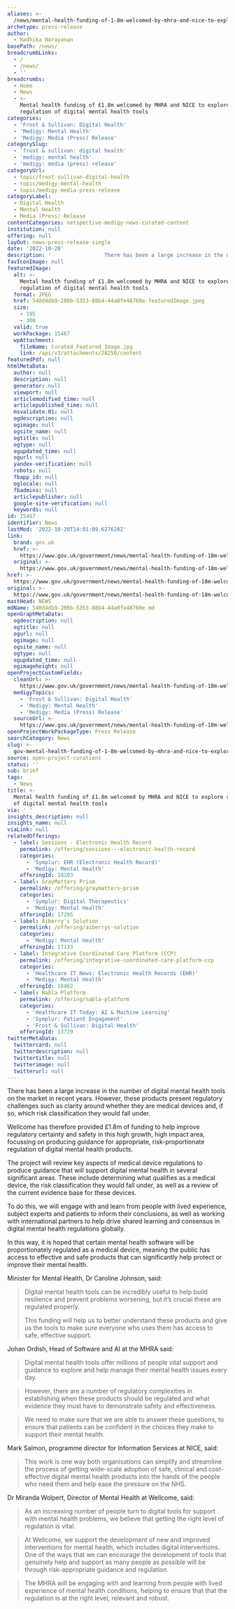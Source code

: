 ```yaml
---
aliases: >-
  /news/mental-health-funding-of-1-8m-welcomed-by-mhra-and-nice-to-explore-regulation-of-digital-mental-health-tools
archetype: press-release
author:
  - Radhika Narayanan
basePath: /news/
breadcrumbLinks:
  - /
  - /news/
  - ''
breadcrumbs:
  - Home
  - News
  - >-
    Mental health funding of £1.8m welcomed by MHRA and NICE to explore
    regulation of digital mental health tools
categories:
  - 'Frost & Sullivan: Digital Health'
  - 'Medigy: Mental Health'
  - 'Medigy: Media (Press) Release'
categorySlug:
  - 'frost & sullivan: digital health'
  - 'medigy: mental health'
  - 'medigy: media (press) release'
categoryUrl:
  - topic/frost-sullivan-digital-health
  - topic/medigy-mental-health
  - topic/medigy-media-press-release
categoryLabel:
  - Digital Health
  - Mental Health
  - Media (Press) Release
contentCategories: netspective-medigy-news-curated-content
institution: null
offering: null
layOut: news-press-release-single
date: '2022-10-20'
description: '                 There has been a large increase in the number of digital mental health tools on the market in recent years. However, these products present regulatory challenges such as clarity aroun'
favIconImage: null
featuredImage:
  alt: >-
    Mental health funding of £1.8m welcomed by MHRA and NICE to explore
    regulation of digital mental health tools
  format: JPEG
  href: 540d4db9-206b-5353-88b4-44a0fe48760e-featuredImage.jpeg
  size:
    - 195
    - 300
  valid: true
  workPackage: 15467
  wpAttachment:
    fileName: Curated_Featured_Image.jpg
    link: /api/v3/attachments/28250/content
featuredPdf: null
htmlMetaData:
  author: null
  description: null
  generator: null
  viewport: null
  articlemodified_time: null
  articlepublished_time: null
  msvalidate.01: null
  ogdescription: null
  ogimage: null
  ogsite_name: null
  ogtitle: null
  ogtype: null
  ogupdated_time: null
  ogurl: null
  yandex-verification: null
  robots: null
  fbapp_id: null
  oglocale: null
  fbadmins: null
  articlepublisher: null
  google-site-verification: null
  keywords: null
id: 15467
identifier: News
lastMod: '2022-10-20T14:01:09.627628Z'
link:
  brand: gov.uk
  href: >-
    https://www.gov.uk/government/news/mental-health-funding-of-18m-welcomed-by-mhra-and-nice-to-explore-regulation-of-digital-mental-health-tools
  original: >-
    https://www.gov.uk/government/news/mental-health-funding-of-18m-welcomed-by-mhra-and-nice-to-explore-regulation-of-digital-mental-health-tools
href: >-
  https://www.gov.uk/government/news/mental-health-funding-of-18m-welcomed-by-mhra-and-nice-to-explore-regulation-of-digital-mental-health-tools
original: >-
  https://www.gov.uk/government/news/mental-health-funding-of-18m-welcomed-by-mhra-and-nice-to-explore-regulation-of-digital-mental-health-tools
mastHead: NEWS
mdName: 540d4db9-206b-5353-88b4-44a0fe48760e.md
openGraphMetaData:
  ogdescription: null
  ogtitle: null
  ogurl: null
  ogimage: null
  ogsite_name: null
  ogtype: null
  ogupdated_time: null
  ogimageheight: null
openProjectCustomFields:
  cleanUrl: >-
    https://www.gov.uk/government/news/mental-health-funding-of-18m-welcomed-by-mhra-and-nice-to-explore-regulation-of-digital-mental-health-tools
  medigyTopics:
    - 'Frost & Sullivan: Digital Health'
    - 'Medigy: Mental Health'
    - 'Medigy: Media (Press) Release'
  sourceUrl: >-
    https://www.gov.uk/government/news/mental-health-funding-of-18m-welcomed-by-mhra-and-nice-to-explore-regulation-of-digital-mental-health-tools
openProjectWorkPackageType: Press Release
searchCategory: News
slug: >-
  gov-mental-health-funding-of-1-8m-welcomed-by-mhra-and-nice-to-explore-regulation-of-digital-mental-health-tools
source: open-project-curations
status: ''
sub: brief
tags:
  - News
title: >-
  Mental health funding of £1.8m welcomed by MHRA and NICE to explore regulation
  of digital mental health tools
via: ' '
insights_description: null
insights_name: null
viaLink: null
relatedOfferings:
  - label: Sessions - Electronic Health Record
    permalink: /offering/sessions---electronic-health-record
    categories:
      - 'Symplur: EHR (Electronic Health Record)'
      - 'Medigy: Mental Health'
    offeringId: 18203
  - label: GrayMatters Prism
    permalink: /offering/graymatters-prism
    categories:
      - 'Symplur: Digital Therapeutics'
      - 'Medigy: Mental Health'
    offeringId: 17295
  - label: Aiberry's Solution
    permalink: /offering/aiberrys-solution
    categories:
      - 'Medigy: Mental Health'
    offeringId: 17133
  - label: Integrative Coordinated Care Platform (CCP)
    permalink: /offering/integrative-coordinated-care-platform-ccp
    categories:
      - 'Healthcare IT News: Electronic Health Records (EHR)'
      - 'Medigy: Mental Health'
    offeringId: 16462
  - label: Nabla Platform
    permalink: /offering/nabla-platform
    categories:
      - 'Healthcare IT Today: AI & Machine Learning'
      - 'Symplur: Patient Engagement'
      - 'Frost & Sullivan: Digital Health'
    offeringId: 13729
twitterMetaData:
  twittercard: null
  twitterdescription: null
  twittertitle: null
  twitterimage: null
  twitterurl: null
---
```

<div id="readability-page-1" class="page"><div data-module="govspeak">                <div> <p>There has been a large increase in the number of digital mental health tools on the market in recent years. However, these products present regulatory challenges such as clarity around whether they are medical devices and, if so, which risk classification they would fall under.</p>  <p>Wellcome has therefore provided £1.8m of funding to help improve regulatory certainty and safety in this high growth, high impact area, focussing on producing guidance for appropriate, risk-proportionate regulation of digital mental health products.</p>  <p>The project will review key aspects of medical device regulations to produce guidance that will support digital mental health in several significant areas. These include determining what qualifies as a medical device, the risk classification they would fall under, as well as a review of the current evidence base for these devices.</p>  <p>To do this, we will engage with and learn from people with lived experience, subject experts and patients to inform their conclusions, as well as working with international partners to help drive shared learning and consensus in digital mental health regulations globally.</p>  <p>In this way, it is hoped that certain mental health software will be proportionately regulated as a medical device, meaning the public has access to effective and safe products that can significantly help protect or improve their mental health.</p>  <p>Minister for Mental Health, Dr Caroline Johnson, said:</p>  <blockquote>   <p>Digital mental health tools can be incredibly useful to help build resilience and prevent problems worsening, but it’s crucial these are regulated properly.</p>    <p>This funding will help us to better understand these products and give us the tools to make sure everyone who uses them has access to safe, effective support.</p> </blockquote>  <p>Johan Ordish, Head of Software and AI at the MHRA said:</p>  <blockquote>   <p>Digital mental health tools offer millions of people vital support and guidance to explore and help manage their mental health issues every day.</p> </blockquote>  <blockquote>   <p>However, there are a number of regulatory complexities in establishing when these products should be regulated and what evidence they must have to demonstrate safety and effectiveness.</p> </blockquote>  <blockquote>   <p>We need to make sure that we are able to answer these questions, to ensure that patients can be confident in the choices they make to support their mental health.</p> </blockquote>  <p>Mark Salmon, programme director for Information Services at NICE, said:</p>  <blockquote>   <p>This work is one way both organisations can simplify and streamline the process of getting wide-scale adoption of safe, clinical and cost-effective digital mental health products into the hands of the people who need them and help ease the pressure on the NHS.</p> </blockquote>  <p>Dr Miranda Wolpert, Director of Mental Health at Wellcome, said:</p>  <blockquote>   <p>As an increasing number of people turn to digital tools for support with mental health problems, we believe that getting the right level of regulation is vital.</p> </blockquote>  <blockquote>   <p>At Wellcome, we support the development of new and improved interventions for mental health, which includes digital interventions. One of the ways that we can encourage the development of tools that genuinely help and support as many people as possible will be through risk-appropriate guidance and regulation.</p> </blockquote>  <blockquote>   <p>The MHRA will be engaging with and learning from people with lived experience of mental health conditions, helping to ensure that that the regulation is at the right level, relevant and robust.</p> </blockquote>  </div>  </div></div>